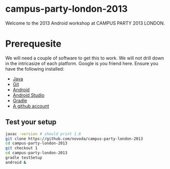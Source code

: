 campus-party-london-2013
========================

Welcome to the 2013 Android workshop at CAMPUS PARTY 2013 LONDON.


Prerequesite
============

We will need a couple of software to get this to work. We will not drill down in the intricasize of each platform. Google is you friend here. Ensure you have the following installed:

- [Java](http://www.oracle.com/technetwork/java/javasebusiness/downloads/java-archive-downloads-javase6-419409.html)
- [Git](http://git-scm.com/)
- [Android](http://developer.android.com/sdk/index.html)
- [Android Studio](http://developer.android.com/sdk/installing/studio.html)
- [Gradle](http://www.gradle.org/downloads)
- [A github account](https://github.com/novoda/campus-party-london-2013)


Test your setup
---------------

```bash
javac -version # should print 1.6
git clone https://github.com/novoda/campus-party-london-2013
cd campus-party-london-2013
git checkout 1
cd campus-party-london-2013
gradle testSetup
android &
```
